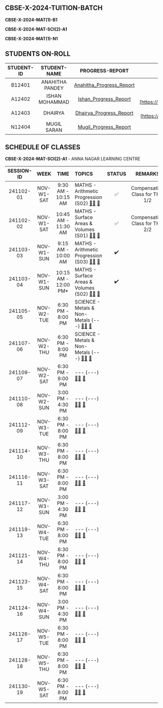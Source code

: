 ## CBSE-X-2024-TUITION-BATCH

**CBSE-X-2024-MAT(1)-B1**

**CBSE-X-2024-MAT-SCI(2)-A1**

**CBSE-X-2024-MAT(1)-N1**

## STUDENTS ON-ROLL

| **STUDENT-ID** | **STUDENT-NAME** | **PROGRESS-REPORT** | **WHATSAPP-GROUP** |
|:---------------:|:---------------:|:-------------------:|:------------------:|
| B12401 | ANAHITHA PANDEY | [Anahitha_Progress_Report]() |  |
| A12402 | ISHAN MOHAMMAD | [Ishan_Progress_Report](24A1/01-ishan.md) | (group_link)[https://chat.whatsapp.com/D2hEHpCOEYg9ZaZ8WlXvsS] |
| A12403 | DHAIRYA | [Dhairya_Progress_Report](24A1/02-dhairya.md) | (group_link)[https://chat.whatsapp.com/CnsU9zkhYa5E4Y3OU3YI99] |
| N12404 | MUGIL SARAN | [Mugil_Progress_Report]() |  |

## SCHEDULE OF CLASSES 

**CBSE-X-2024-MAT-SCI(2)-A1** - ANNA NAGAR LEARNING CENTRE

| **SESSION-ID** |   **WEEK**   |      **TIME**        |   **TOPICS**                        | **STATUS** | **REMARKS** |
|:--------------:|:------------:|:--------------------:|:------------------------------------|:----------:|:----------:|
| 241102-01       | NOV-W1-SAT   |  9:30 AM - 10:15 AM   | MATHS - Arithmetic Progression (S02) [👨‍🏫]() [📝]()   | ✅  | Compensation Class for THU 1/2 |
| 241102-02       | NOV-W1-SAT   |  10:45 AM - 11:30 AM   | MATHS - Surface Areas & Volumes (S01) [👨‍🏫]() [📝]()   | ✅  | Compensation Class for THU 2/2 |
| 241103-03       | NOV-W1-SUN   |  9:15 AM - 10:00 AM   | MATHS - Arithmetic Progression (S03) [👨‍🏫]() [📝]()   | ✔️ | | Scheduled |
| 241103-04       | NOV-W1-SUN   |  10:15 AM - 12:00 PM*   | MATHS - Surface Areas & Volumes (S02) [👨‍🏫]() [📝]()   | ✔️ | | Scheduled |
| 241105-05       | NOV-W2-TUE   |  6:30 PM - 8:00 PM   | SCIENCE - Metals & Non-Metals (---) [👨‍🏫]() [📝]()   |  | | Scheduled | Tentative |
| 241107-06       | NOV-W2-THU   |  6:30 PM - 8:00 PM   | SCIENCE - Metals & Non-Metals (---) [👨‍🏫]() [📝]()   |  | | Scheduled | Tentative |
| 241109-07       | NOV-W2-SAT   |  6:30 PM - 8:00 PM   | --- (---) [👨‍🏫]() [📝]()   |  | | --- | --- |
| 241110-08       | NOV-W2-SUN   |  3:00 PM - 4:30 PM   | --- (---) [👨‍🏫]() [📝]()   |  | | --- | --- |
| 241112-09       | NOV-W3-TUE   |  6:30 PM - 8:00 PM   | --- (---) [👨‍🏫]() [📝]()   |  | | --- | --- |
| 241114-10       | NOV-W3-THU   |  6:30 PM - 8:00 PM   | --- (---) [👨‍🏫]() [📝]()   |  | | --- | --- |
| 241116-11       | NOV-W3-SAT   |  6:30 PM - 8:00 PM   | --- (---) [👨‍🏫]() [📝]()   |  | | --- | --- |
| 241117-12       | NOV-W3-SUN   |  3:00 PM - 4:30 PM   | --- (---) [👨‍🏫]() [📝]()   |  | | --- | --- |
| 241119-13       | NOV-W4-TUE   |  6:30 PM - 8:00 PM   | --- (---) [👨‍🏫]() [📝]()   |  | | --- | --- |
| 241121-14       | NOV-W4-THU   |  6:30 PM - 8:00 PM   | --- (---) [👨‍🏫]() [📝]()   |  | | --- | --- |
| 241123-15       | NOV-W4-SAT   |  6:30 PM - 8:00 PM   | --- (---) [👨‍🏫]() [📝]()   |  | | --- | --- |
| 241124-16       | NOV-W4-SUN   |  3:00 PM - 4:30 PM   | --- (---) [👨‍🏫]() [📝]()   |  | | --- | --- |
| 241126-17       | NOV-W5-TUE   |  6:30 PM - 8:00 PM   | --- (---) [👨‍🏫]() [📝]()   |  | | --- | --- |
| 241128-18       | NOV-W5-THU   |  6:30 PM - 8:00 PM   | --- (---) [👨‍🏫]() [📝]()   |  | | --- | --- |
| 241130-19       | NOV-W5-SAT   |  6:30 PM - 8:00 PM   | --- (---) [👨‍🏫]() [📝]()   |  | | --- | --- |







